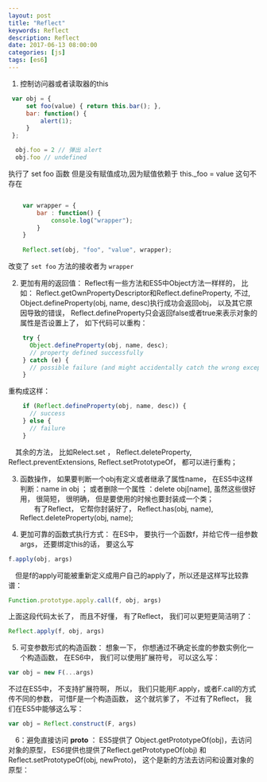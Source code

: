 ```yaml
---
layout: post
title: "Reflect"
keywords: Reflect
description: Reflect
date: 2017-06-13 08:00:00
categories: [js]
tags: [es6]
---
```



1. 控制访问器或者读取器的this

```js
 var obj = {
     set foo(value) { return this.bar(); },
     bar: function() {
         alert(1);
     }
 };   
```

```js
  obj.foo = 2 // 弹出 alert
  obj.foo // undefined
```

执行了 set foo 函数 但是没有赋值成功,因为赋值依赖于 this._foo = value 这句不存在

```js

    var wrapper = {
        bar : function() {
            console.log("wrapper");
        }
    }
    
    Reflect.set(obj, "foo", "value", wrapper);

```

改变了 `set foo` 方法的接收者为 `wrapper`  

2. 更加有用的返回值： Reflect有一些方法和ES5中Object方法一样样的， 比如： Reflect.getOwnPropertyDescriptor和Reflect.defineProperty,  不过, Object.defineProperty(obj, name, desc)执行成功会返回obj， 以及其它原因导致的错误， Reflect.defineProperty只会返回false或者true来表示对象的属性是否设置上了， 如下代码可以重构：

```js
    try {
      Object.defineProperty(obj, name, desc);
      // property defined successfully
    } catch (e) {
      // possible failure (and might accidentally catch the wrong exception)
    }
```

重构成这样：

```js
    if (Reflect.defineProperty(obj, name, desc)) {
      // success
    } else {
      // failure
    }
```

　其余的方法， 比如Relect.set ， Reflect.deleteProperty, Reflect.preventExtensions, Reflect.setPrototypeOf， 都可以进行重构；

3. 函数操作，  如果要判断一个obj有定义或者继承了属性name， 在ES5中这样判断：name in obj ； 或者删除一个属性 ：delete obj[name],  虽然这些很好用， 很简短， 很明确， 但是要使用的时候也要封装成一个类；   
   　　有了Reflect， 它帮你封装好了， Reflect.has(obj, name),  Reflect.deleteProperty(obj, name);

4. 更加可靠的函数式执行方式： 在ES中， 要执行一个函数f，并给它传一组参数args， 还要绑定this的话， 要这么写

```js
f.apply(obj, args)
```
    
　但是f的apply可能被重新定义成用户自己的apply了，所以还是这样写比较靠谱：

```js
Function.prototype.apply.call(f, obj, args)
```

上面这段代码太长了， 而且不好懂， 有了Reflect， 我们可以更短更简洁明了：

```js
Reflect.apply(f, obj, args)
```
    
5. 可变参数形式的构造函数： 想象一下， 你想通过不确定长度的参数实例化一个构造函数， 在ES6中， 我们可以使用扩展符号， 可以这么写：

```js
var obj = new F(...args)
```

不过在ES5中， 不支持扩展符啊， 所以， 我们只能用F.apply，或者F.call的方式传不同的参数， 可惜F是一个构造函数， 这个就坑爹了， 不过有了Reflect， 我们在ES5中能够这么写：

```js
var obj = Reflect.construct(F, args)
```
 　6：避免直接访问 __proto__ ： ES5提供了 Object.getPrototypeOf(obj)，去访问对象的原型， ES6提供也提供了Reflect.getPrototypeOf(obj) 和  Reflect.setPrototypeOf(obj, newProto)， 这个是新的方法去访问和设置对象的原型： 
 
 

  